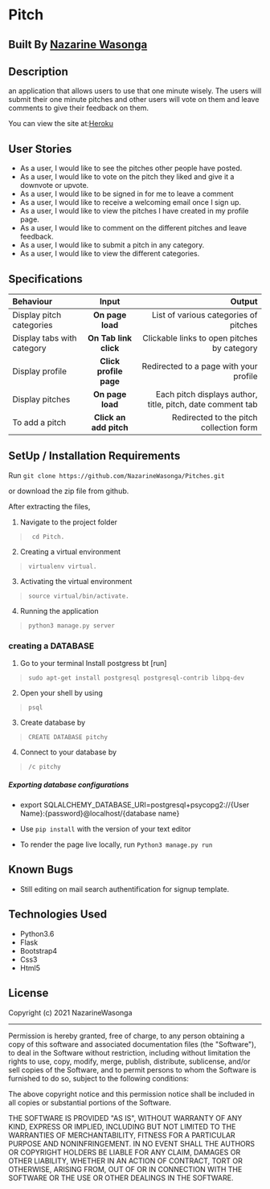# Pitch 

## Built By [Nazarine Wasonga](https://github.com/NazarineWasonga/)

## Description
an application that allows users to use that one minute wisely. The users will submit their one minute pitches and other users will vote on them and leave comments to give their feedback on them.

You can view the site at:[Heroku](https://https://the-pitch1.herokuapp.com/)


## User Stories
* As a user, I would like to see the pitches other people have posted.
* As a user, I would like to vote on the pitch they liked and give it a downvote or upvote.
* As a user, I would like to be signed in for me to leave a comment
* As a user, I would like to receive a welcoming email once I sign up.
* As a user, I would like to view the pitches I have created in my profile page.
* As a user, I would like to comment on the different pitches and leave feedback.
* As a user, I would like to submit a pitch in any category.
* As a user, I would like to view the different categories. 


## Specifications
| Behaviour | Input | Output |
| :---------------- | :---------------: | ------------------: |
| Display pitch categories | **On page load** | List of various categories of pitches |
| Display tabs with  category | **On Tab link click** | Clickable links to open pitches by category |
| Display profile | **Click profile page** | Redirected to a page with your profile |
| Display pitches | **On page load** | Each pitch displays author, title, pitch, date comment tab |
| To add a pitch  | **Click an add pitch** | Redirected to the pitch collection form|


## SetUp / Installation Requirements
Run 
``git clone https://github.com/NazarineWasonga/Pitches.git``

or download the zip file from github.

After extracting the files, 

1. Navigate to the project folder
>`` cd Pitch.`` 

2. Creating a virtual environment
>``virtualenv virtual.``

3. Activating the virtual environment
>``source virtual/bin/activate.``

4. Running the application
>``python3 manage.py server``


### creating a DATABASE
1. Go to your terminal Install postgress bt [run]
>``sudo apt-get install postgresql postgresql-contrib libpq-dev``
2. Open your shell by using 
>``psql``
3. Create database by 
>``CREATE DATABASE pitchy``
4. Connect to your database by
> ``/c pitchy``
<!-- 5.To view your database structure use
 >``select from Users;`` -->


##### Exporting database configurations
* export SQLALCHEMY_DATABASE_URI=postgresql+psycopg2://{User Name}:{password}@localhost/{database name}

* Use ``pip install`` with the version of your text editor
* To render the page live locally, run ``Python3 manage.py run``

## Known Bugs
* Still editing on mail search authentification for signup template.

## Technologies Used
* Python3.6
* Flask
* Bootstrap4
* Css3
* Html5

## License

Copyright (c) 2021 NazarineWasonga

------------

Permission is hereby granted, free of charge, to any person obtaining a copy of this software and associated documentation files (the "Software"), to deal in the Software without restriction, including without limitation the rights to use, copy, modify, merge, publish, distribute, sublicense, and/or sell copies of the Software, and to permit persons to whom the Software is furnished to do so, subject to the following conditions:

The above copyright notice and this permission notice shall be included in all copies or substantial portions of the Software.

THE SOFTWARE IS PROVIDED "AS IS", WITHOUT WARRANTY OF ANY KIND, EXPRESS OR IMPLIED, INCLUDING BUT NOT LIMITED TO THE WARRANTIES OF MERCHANTABILITY, FITNESS FOR A PARTICULAR PURPOSE AND NONINFRINGEMENT. IN NO EVENT SHALL THE AUTHORS OR COPYRIGHT HOLDERS BE LIABLE FOR ANY CLAIM, DAMAGES OR OTHER LIABILITY, WHETHER IN AN ACTION OF CONTRACT, TORT OR OTHERWISE, ARISING FROM, OUT OF OR IN CONNECTION WITH THE SOFTWARE OR THE USE OR OTHER DEALINGS IN THE SOFTWARE.

